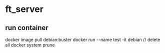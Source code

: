 # ft_server

## run container
docker image pull debian:buster
docker run --name test -it debian
// delete all
docker system prune
